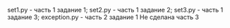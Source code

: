 set1.py - часть 1 задание 1;
set2.py - часть 1 задание 2;
set3.py - часть 1 задание 3;
exception.py - часть 2 задание 1
Не сделана часть 3
